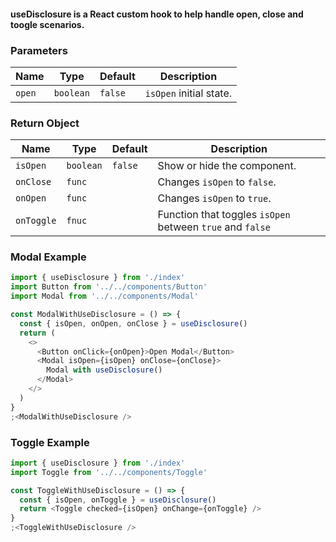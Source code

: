#### useDisclosure is a React custom hook to help handle open, close and toogle scenarios.

### Parameters

| Name   | Type      | Default | Description             |
| ------ | --------- | ------- | ----------------------- |
| `open` | `boolean` | `false` | `isOpen` initial state. |

### Return Object

| Name       | Type      | Default | Description                                               |
| ---------- | --------- | ------- | --------------------------------------------------------- |
| `isOpen`   | `boolean` | `false` | Show or hide the component.                               |
| `onClose`  | `func`    |         | Changes `isOpen` to `false`.                              |
| `onOpen`   | `func`    |         | Changes `isOpen` to `true`.                               |
| `onToggle` | `fnuc`    |         | Function that toggles `isOpen` between `true` and `false` |

### Modal Example

```js
import { useDisclosure } from './index'
import Button from '../../components/Button'
import Modal from '../../components/Modal'

const ModalWithUseDisclosure = () => {
  const { isOpen, onOpen, onClose } = useDisclosure()
  return (
    <>
      <Button onClick={onOpen}>Open Modal</Button>
      <Modal isOpen={isOpen} onClose={onClose}>
        Modal with useDisclosure()
      </Modal>
    </>
  )
}
;<ModalWithUseDisclosure />
```

### Toggle Example

```js
import { useDisclosure } from './index'
import Toggle from '../../components/Toggle'

const ToggleWithUseDisclosure = () => {
  const { isOpen, onToggle } = useDisclosure()
  return <Toggle checked={isOpen} onChange={onToggle} />
}
;<ToggleWithUseDisclosure />
```
